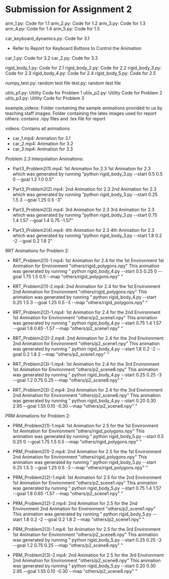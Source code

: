 # Submission for Assignment 2

arm_1.py: Code for 1.1
arm_2.py: Code for 1.2
arm_3.py: Code for 1.3
arm_4.py: Code for 1.4
arm_5.py: Code for 1.5

car_keyboard_dynamics.py: Code for 3.1
- Refer to Report for Keyboard Buttons to Control the Animation

car_1.py: Code for 3.2
car_2.py: Code for 3.3

rigid_body_1.py: Code for 2.1
rigid_body_2.py: Code for 2.2
rigid_body_3.py: Code for 2.3
rigid_body_4.py: Code for 2.4
rigid_body_5.py: Code for 2.5

numpy_test.py: random test file
test.py: random test file

utils_p1.py: Utility Code for Problem 1
utils_p2.py: Utility Code for Problem 2
utils_p3.py: Utility Code for Problem 3

example_videos: Folder containing the sample animations provided to us by teaching staff
images: Folder containing the latex images used for report 
others: contains .npy files and .tex file for report 

videos: Contains all animations
- car_1.mp4: Animation for 3.1
- car_2.mp4: Animation for 3.2
- car_3.mp4: Animation for 3.3

Problem 2.3 Interpolation Animations: 
- Part3_Problem2(1).mp4: 1st Animation for 2.3
1st Animation for 2.3 which was generated by running "python rigid_body_3.py --start 0.5 0.5 0 --goal 1.2 1.0 0.5"

- Part3_Problem2(2).mp4: 2nd Animation for 2.3
2nd Animation for 2.3 which was generated by running "python rigid_body_3.py --start 0.25 1.5 3 --goal 1.25 0.5 -3"

- Part3_Problem2(3).mp4: 3rd Animation for 2.3
3rd Animation for 2.3 which was generated by running "python rigid_body_3.py --start 0.75 1.4 1.57 --goal 1.4 0.75 -1.57"

- Part3_Problem2(4).mp4: 4th Animation for 2.3
4th Animation for 2.3 which was generated by running "python rigid_body_3.py --start 1.8 0.2 -2 --goal 0.2 1.8 2"

RRT Animations for Problem 2: 
- RRT_Problem2(1)-1.mp4: 1st Animation for 2.4 for the 1st Environment
1st Animation for Environment "others/rigid_polygons.npy"
This animation was generated by running " python rigid_body_4.py --start 0.5 0.25 0 --goal 1.75 1.5 0.5 --map "others/rigid_polygons.npy" "

- RRT_Problem2(1)-2.mp4: 2nd Animation for 2.4 for the 1st Environment
2nd Animation for Environment "others/rigid_polygons.npy"
This animation was generated by running " python rigid_body_4.py --start 0.25 1.5 3 --goal 1.25 0.5 -3 --map "others/rigid_polygons.npy" "

- RRT_Problem2(2)-1.mp4: 1st Animation for 2.4 for the 2nd Environment
1st Animation for Environment "others/p2_scene1.npy"
This animation was generated by running " python rigid_body_4.py --start 0.75 1.4 1.57 --goal 1.8 0.65 -1.57 --map "others/p2_scene1.npy" "

- RRT_Problem2(2)-2.mp4: 2nd Animation for 2.4 for the 2nd Environment
2nd Animation for Environment "others/p2_scene1.npy"
This animation was generated by running " python rigid_body_4.py --start 1.8 0.2 -2 --goal 0.2 1.8 2 --map "others/p2_scene1.npy" "

- RRT_Problem2(3)-1.mp4: 1st Animation for 2.4 for the 3rd Environment
1st Animation for Environment "others/p2_scene8.npy"
This animation was generated by running " python rigid_body_4.py --start 0.25 0.25 -3 --goal 1.2 0.75 0.25 --map "others/p2_scene8.npy" "

- RRT_Problem2(3)-2.mp4: 2nd Animation for 2.4 for the 3rd Environment
2nd Animation for Environment "others/p2_scene8.npy"
This animation was generated by running " python rigid_body_4.py --start 0.20 0.30 2.95 --goal 1.55 0.10 -0.30 --map "others/p2_scene8.npy" "

PRM Animations for Problem 2: 
- PRM_Problem2(1)-1.mp4: 1st Animation for 2.5 for the 1st Environment
1st Animation for Environment "others/rigid_polygons.npy"
This animation was generated by running " python rigid_body_5.py --start 0.5 0.25 0 --goal 1.75 1.5 0.5 --map "others/rigid_polygons.npy" "

- PRM_Problem2(1)-2.mp4: 2nd Animation for 2.5 for the 1st Environment
2nd Animation for Environment "others/rigid_polygons.npy"
This animation was generated by running " python rigid_body_5.py --start 0.25 1.5 3 --goal 1.25 0.5 -3 --map "others/rigid_polygons.npy" "

- PRM_Problem2(2)-1.mp4: 1st Animation for 2.5 for the 2nd Environment
1st Animation for Environment "others/p2_scene1.npy"
This animation was generated by running " python rigid_body_5.py --start 0.75 1.4 1.57 --goal 1.8 0.65 -1.57 --map "others/p2_scene1.npy" "

- PRM_Problem2(2)-2.mp4: 2nd Animation for 2.5 for the 2nd Environment
2nd Animation for Environment "others/p2_scene1.npy"
This animation was generated by running " python rigid_body_5.py --start 1.8 0.2 -2 --goal 0.2 1.8 2 --map "others/p2_scene1.npy" "

- PRM_Problem2(3)-1.mp4: 1st Animation for 2.5 for the 3rd Environment
1st Animation for Environment "others/p2_scene8.npy"
This animation was generated by running " python rigid_body_5.py --start 0.25 0.25 -3 --goal 1.2 0.75 0.25 --map "others/p2_scene8.npy" "

- PRM_Problem2(3)-2.mp4: 2nd Animation for 2.5 for the 3rd Environment
2nd Animation for Environment "others/p2_scene8.npy"
This animation was generated by running " python rigid_body_5.py --start 0.20 0.30 2.95 --goal 1.55 0.10 -0.30 --map "others/p2_scene8.npy" "